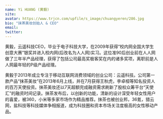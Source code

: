 ```yaml
---
name: Yi HUANG (黄毅)
site: 
avatar: https://www.trjcn.com/upfile/s_image/chuangyeren/286.jpg
bio: "抹茶美妆创始人 & CEO"
email: 
twitter: 
---
```


黄毅，云遥科技CEO，毕业于电子科技大学，在2009年获得“校内网全国大学生创意大赛”银奖并进入校内网(后改名为人人网)实习。这位准90后创业前在人人网做了三年半产品经理，获得了包括公司最高奖极客奖在内的诸多奖项，离职前是人人网最年轻的P级产品经理。

黄毅于2013年成立专注于移动互联网消费领域的创业公司：云遥科技。公司第一款产品“抹茶美妆”在2013年6月上线，并在7月获得王秋虎，李卓桓等知名投资人的百万天使投资。抹茶美妆还以7天超额完成融资需求刷新了股权众筹平台“天使汇”的融资时间记录。抹茶发布后，以创新的功能，清新的设计深受年轻女性用户的喜爱，被360，小米等多家市场作为精品推荐。抹茶也被创业邦，36氪，猎云网，盐科技等科技媒体争相报道，成为科技圈和资本市场关注度极高的女性移动产品。
